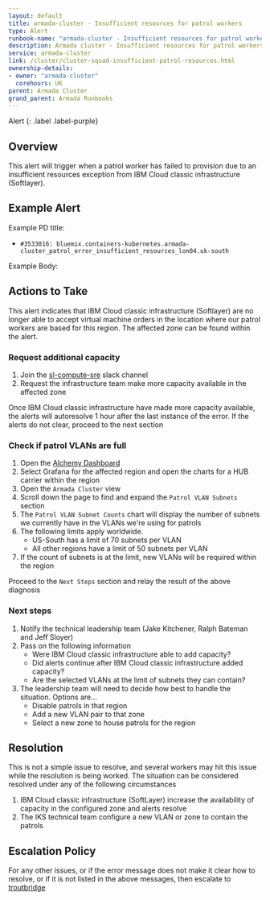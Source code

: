 ```yaml
---
layout: default
title: armada-cluster - Insufficient resources for patrol workers
type: Alert
runbook-name: "armada-cluster - Insufficient resources for patrol workers"
description: Armada cluster - Insufficient resources for patrol workers
service: armada-cluster
link: /cluster/cluster-squad-insufficient-patrol-resources.html
ownership-details:
- owner: "armada-cluster"
  corehours: UK
parent: Armada Cluster
grand_parent: Armada Runbooks
---
```


Alert
{: .label .label-purple}

## Overview

  This alert will trigger when a patrol worker has failed to provision due to an insufficient resources exception from IBM Cloud classic infrastructure (Softlayer).

## Example Alert

  Example PD title:

  - `#3533816: bluemix.containers-kubernetes.armada-cluster_patrol_error_insufficient_resources_lon04.uk-south`

  Example Body:

## Actions to Take

This alert indicates that IBM Cloud classic infrastructure (Softlayer) are no longer able to accept virtual machine orders in the location where our patrol workers are based for this region. The affected zone can be found within the alert.

### Request additional capacity

1. Join the [sl-compute-sre](https://ibm-argonauts.slack.com/archives/C5WRPN2HE) slack channel
1. Request the infrastructure team make more capacity available in the affected zone

Once IBM Cloud classic infrastructure have made more capacity available, the alerts will autoresolve 1 hour after the last instance of the error. If the alerts do not clear, proceed to the next section

### Check if patrol VLANs are full

1. Open the [Alchemy Dashboard](https://alchemy-dashboard.containers.cloud.ibm.com/carrier)
1. Select Grafana for the affected region and open the charts for a HUB carrier within the region
1. Open the `Armada Cluster` view
1. Scroll down the page to find and expand the `Patrol VLAN Subnets` section
1. The `Patrol VLAN Subnet Counts` chart will display the number of subnets we currently have in the VLANs we're using for patrols
1. The following limits apply worldwide.
    - US-South has a limit of 70 subnets per VLAN
    - All other regions have a limit of 50 subnets per VLAN
1. If the count of subnets is at the limit, new VLANs will be required within the region

Proceed to the `Next Steps` section and relay the result of the above diagnosis

### Next steps

1. Notify the technical leadership team (Jake Kitchener, Ralph Bateman and Jeff Sloyer)
1. Pass on the following information
    - Were IBM Cloud classic infrastructure able to add capacity?
    - Did alerts continue after IBM Cloud classic infrastructure added capacity?
    - Are the selected VLANs at the limit of subnets they can contain?
1. The leadership team will need to decide how best to handle the situation. Options are...
    - Disable patrols in that region
    - Add a new VLAN pair to that zone
    - Select a new zone to house patrols for the region

## Resolution

This is not a simple issue to resolve, and several workers may hit this issue while the resolution is being worked. The situation can be considered resolved under any of the following circumstances

1. IBM Cloud classic infrastructure (SoftLayer) increase the availability of capacity in the configured zone and alerts resolve
1. The IKS technical team configure a new VLAN or zone to contain the patrols

## Escalation Policy

For any other issues, or if the error message does not make it clear how to resolve, or if it is not listed in the above messages, then escalate to [troutbridge](https://ibm.pagerduty.com/escalation_policies#PQORC98)
